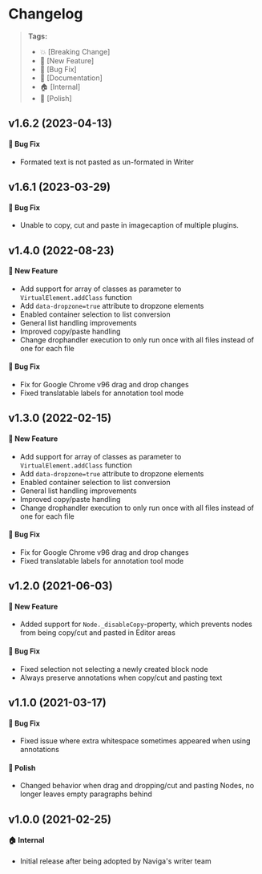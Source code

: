 # Changelog

> **Tags:**
> * :boom:       [Breaking Change]
> * :rocket:     [New Feature]
> * :bug:        [Bug Fix]
> * :memo:       [Documentation]
> * :house:      [Internal]
> * :nail_care:  [Polish]

## v1.6.2 (2023-04-13)
#### :bug: Bug Fix
* Formated text is not pasted as un-formated in Writer

## v1.6.1 (2023-03-29)
#### :bug: Bug Fix
* Unable to copy, cut and paste in imagecaption of multiple plugins.

## v1.4.0 (2022-08-23)

#### :rocket: New Feature

* Add support for array of classes as parameter to `VirtualElement.addClass` function
* Add `data-dropzone=true` attribute to dropzone elements
* Enabled container selection to list conversion
* General list handling improvements
* Improved copy/paste handling
* Change drophandler execution to only run once with all files instead of one for each file

#### :bug: Bug Fix

* Fix for Google Chrome v96 drag and drop changes
* Fixed translatable labels for annotation tool mode

## v1.3.0 (2022-02-15)

#### :rocket: New Feature

* Add support for array of classes as parameter to `VirtualElement.addClass` function
* Add `data-dropzone=true` attribute to dropzone elements
* Enabled container selection to list conversion
* General list handling improvements
* Improved copy/paste handling
* Change drophandler execution to only run once with all files instead of one for each file

#### :bug: Bug Fix

* Fix for Google Chrome v96 drag and drop changes
* Fixed translatable labels for annotation tool mode

## v1.2.0 (2021-06-03)

#### :rocket: New Feature

* Added support for `Node._disableCopy`-property, which prevents nodes from being copy/cut and pasted in Editor areas

#### :bug: Bug Fix

* Fixed selection not selecting a newly created block node
* Always preserve annotations when copy/cut and pasting text

## v1.1.0 (2021-03-17)

#### :bug: Bug Fix

* Fixed issue where extra whitespace sometimes appeared when using annotations

#### :nail_care: Polish

* Changed behavior when drag and dropping/cut and pasting Nodes, no longer leaves empty paragraphs behind

## v1.0.0 (2021-02-25)

#### :house: Internal

* Initial release after being adopted by Naviga's writer team

